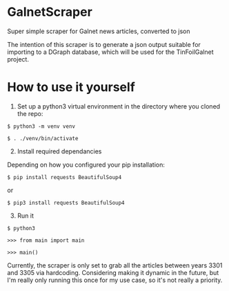 # GalnetScraper
Super simple scraper for Galnet news articles, converted to json

The intention of this scraper is to generate a json output suitable for importing to a DGraph database, which will be used for the TinFoilGalnet project.

# How to use it yourself

1. Set up a python3 virtual environment in the directory where you cloned the repo:

`$ python3 -m venv venv`

`$ . ./venv/bin/activate`

2. Install required dependancies

Depending on how you configured your pip installation:

`$ pip install requests BeautifulSoup4`

or

`$ pip3 install requests BeautifulSoup4`

3. Run it

`$ python3` 

`>>> from main import main`

`>>> main()`


Currently, the scraper is only set to grab all the articles between years 3301 and 3305 via hardcoding. Considering making it dynamic in the future, but I'm really only running this once for my use case, so it's not really a priority.

